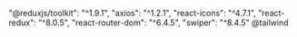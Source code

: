  "@reduxjs/toolkit": "^1.9.1",
 "axios": "^1.2.1",
 "react-icons": "^4.7.1",
 "react-redux": "^8.0.5",
 "react-router-dom": "^6.4.5",
 "swiper": "^8.4.5"
 @tailwind
